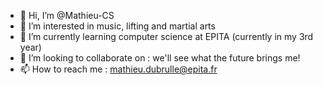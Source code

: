 - 👋 Hi, I’m @Mathieu-CS
- 👀 I’m interested in music, lifting and martial arts
- 🌱 I’m currently learning computer science at EPITA (currently in my 3rd year)
- 💞️ I’m looking to collaborate on : we'll see what the future brings me!
- 📫 How to reach me : mathieu.dubrulle@epita.fr

<!---
Mathieu-CS/Mathieu-CS is a ✨ special ✨ repository because its `README.md` (this file) appears on your GitHub profile.
You can click the Preview link to take a look at your changes.
--->
